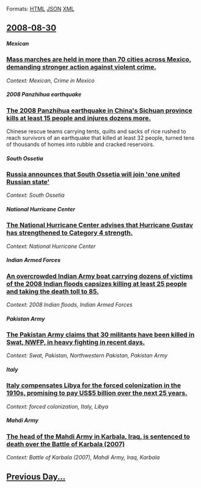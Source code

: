
Formats: [HTML](2008/08/30/index.html)  [JSON](2008/08/30/index.json)  [XML](2008/08/30/index.xml)  

## [2008-08-30](/news/2008/08/30/index.md)

##### Mexican
### [ Mass marches are held in more than 70 cities across Mexico, demanding stronger action against violent crime. ](/news/2008/08/30/mass-marches-are-held-in-more-than-70-cities-across-mexico-demanding-stronger-action-against-violent-crime.md)
_Context: Mexican, Crime in Mexico_

##### 2008 Panzhihua earthquake
### [ The 2008 Panzhihua earthquake in China's Sichuan province kills at least 15 people and injures dozens more. ](/news/2008/08/30/the-2008-panzhihua-earthquake-in-china-s-sichuan-province-kills-at-least-15-people-and-injures-dozens-more.md)
Chinese rescue teams carrying tents, quilts and sacks of rice rushed to reach survivors of an earthquake that killed at least 32 people, turned tens of thousands of homes into rubble and cracked reservoirs. 

##### South Ossetia
### [ Russia announces that South Ossetia will join 'one united Russian state' ](/news/2008/08/30/russia-announces-that-south-ossetia-will-join-one-united-russian-state.md)
_Context: South Ossetia_

##### National Hurricane Center
### [ The National Hurricane Center advises that Hurricane Gustav has strengthened to Category 4 strength. ](/news/2008/08/30/the-national-hurricane-center-advises-that-hurricane-gustav-has-strengthened-to-category-4-strength.md)
_Context: National Hurricane Center_

##### Indian Armed Forces
### [ An overcrowded Indian Army boat carrying dozens of victims of the 2008 Indian floods capsizes killing at least 25 people and taking the death toll to 85. ](/news/2008/08/30/an-overcrowded-indian-army-boat-carrying-dozens-of-victims-of-the-2008-indian-floods-capsizes-killing-at-least-25-people-and-taking-the-dea.md)
_Context: 2008 Indian floods, Indian Armed Forces_

##### Pakistan Army
### [ The Pakistan Army claims that 30 militants have been killed in Swat, NWFP, in heavy fighting in recent days. ](/news/2008/08/30/the-pakistan-army-claims-that-30-militants-have-been-killed-in-swat-nwfp-in-heavy-fighting-in-recent-days.md)
_Context: Swat, Pakistan, Northwestern Pakistan, Pakistan Army_

##### Italy
### [ Italy compensates Libya for the forced colonization in the 1910s, promising to pay US$5 billion over the next 25 years. ](/news/2008/08/30/italy-compensates-libya-for-the-forced-colonization-in-the-1910s-promising-to-pay-us-5-billion-over-the-next-25-years.md)
_Context: forced colonization, Italy, Libya_

##### Mahdi Army
### [ The head of the Mahdi Army in Karbala, Iraq, is sentenced to death over the Battle of Karbala (2007) ](/news/2008/08/30/the-head-of-the-mahdi-army-in-karbala-iraq-is-sentenced-to-death-over-the-battle-of-karbala-2007.md)
_Context: Battle of Karbala (2007), Mahdi Army, Iraq, Karbala_

## [Previous Day...](/news/2008/08/29/index.md)

